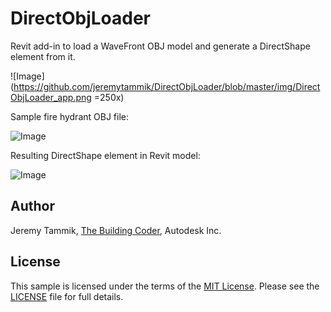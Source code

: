 DirectObjLoader
===============

Revit add-in to load a WaveFront OBJ model and generate a DirectShape element from it.

![Image](https://github.com/jeremytammik/DirectObjLoader/blob/master/img/DirectObjLoader_app.png =250x)

Sample fire hydrant OBJ file:

![Image](https://github.com/jeremytammik/DirectObjLoader/blob/master/img/fire_hydrant_closed_render.jpg)

Resulting DirectShape element in Revit model:

![Image](https://github.com/jeremytammik/DirectObjLoader/blob/master/img/fire_hydrant_closed_directshape_rvt.png)


Author
------

Jeremy Tammik, [The Building Coder](http://thebuildingcoder.typepad.com), Autodesk Inc.


License
-------

This sample is licensed under the terms of the [MIT License](http://opensource.org/licenses/MIT). Please see the [LICENSE](LICENSE) file for full details.
